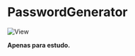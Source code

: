# PasswordGenerator

![View](https://user-images.githubusercontent.com/86397652/172073607-016528dc-97f3-4be9-98af-03238062b8da.png)

**Apenas para estudo.**
